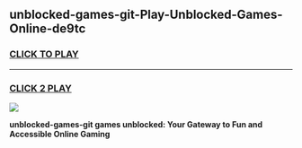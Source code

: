 
## unblocked-games-git-Play-Unblocked-Games-Online-de9tc
<h3>
<a href="https://premium76.site?title=unblocked-games-git&ref=24A">CLICK TO PLAY</a></h3>
<hr>

<h3>
<a href="https://premium76.site?title=unblocked-games-git&ref=24A">CLICK 2 PLAY</a>
  
</h3>

<a href="https://premium76.site?title=unblocked-games-git&ref=24A"><img src="https://clearcache.store/games.png"></a>


**unblocked-games-git games unblocked: Your Gateway to Fun and Accessible Online Gaming**

